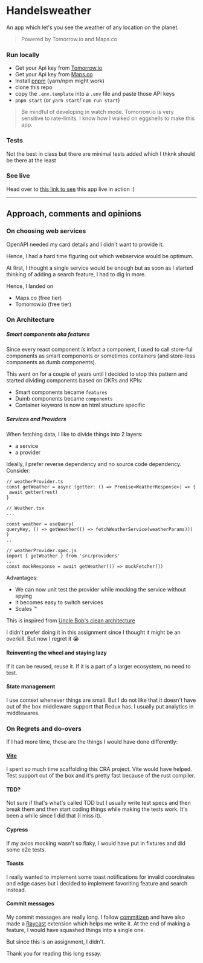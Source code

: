 # Handelsweather

An app which let's you see the weather of any location on the planet.
> Powered by Tomorrow.io and Maps.co


### Run locally
- Get your Api key from [Tomorrow.io](https://www.tomorrow.io/)
- Get your Api key from [Maps.co](https://geocode.maps.co/)
- Install [pnpm](https://pnpm.io/) (yarn/npm might work)
- clone this repo
- copy the `.env.template` into a `.env` file and paste those API keys
- `pnpm start` (or `yarn start`/ `npm run start`)

> Be mindful of developing in watch mode.
> Tomorrow.io is very sensitive to rate-limits. I know how I walked on eggshells to make this app.

### Tests 
Not the best in class but there are minimal tests added which I thknk should be there at the least

### See live
Head over to [this link to see](https://whether-cyan.vercel.app) this app live in action :)


-----
## Approach, comments and opinions

### On choosing web services

OpenAPI needed my card details and I didn't want to provide it.

Hence, I had a hard time figuring out which webservice would be optimum.

At first, I thought a single service would be enough but as soon as I started thinking of
adding a search feature, I had to dig in more.

Hence, I landed on 
 - Maps.co (free tier)
 - Tomorrow.io (free tier)

### On Architecture

##### Smart components aka features
Since every react component _is_ infact a component, I used to call store-ful components as 
smart components or sometimes containers (and store-less components as dumb components).

This went on for a couple of years until I decided to stop this pattern and started
dividing components based on OKRs and KPIs:
 - Smart components became `features`
 - Dumb components became `components`
 - Container keyword is now an html structure specific


##### Services and Providers
When fetching data, I like to divide things into 2 layers:
- a service
- a provider

Ideally, I prefer reverse dependency and no source code dependency. Consider:
```
// weatherProvider.ts
const getWeather = async (getter: () => Promise<WeatherResponse>) => {
 await getter(rest)
}

// Weather.tsx
...

const weather = useQuery(
queryKey, () => getWeather(() => fetchWeatherService(weatherParams)))
)
..

// weatherProvider.spec.js
import { getWeather } from 'src/providers'
...
const mockResponse = await getWeather(() => mockFetcher())
```

Advantages:
 - We can now unit test the provider while mocking the service without spying
 - It becomes easy to switch services
 - Scales :tm:
 
This is inspired from [Uncle Bob's clean architecture](https://blog.cleancoder.com/uncle-bob/2012/08/13/the-clean-architecture.html)

I didn't prefer doing it in this assignment since I thought it might be an overkill. But now I regret it :sob:

#### Reinventing the wheel and staying lazy

If it can be reused, reuse it. If it is a part of a larger ecosystem, no need to test.

#### State management
I use context whenever things are small.
But I do not like that it doesn't have out of the box middleware support that Redux has.
I usually put analytics in middlewares.


### On Regrets and do-overs

If I had more time, these are the things I would have done differently:

#### [Vite](https://vitejs.dev/) 
I spent so much time scaffolding this CRA project. Vite would have helped. Test support out of the box and it's pretty fast because of the rust compiler.

#### TDD?
Not sure if that's what's called TDD but I usually write test specs and then break them and then start 
coding things while making the tests work.
It's been a while since I did that (I miss it).

#### Cypress
If my axios mocking wasn't so flaky, I would have put in fixtures and did some e2e tests.

#### Toasts
I really wanted to implement some toast notifications for invalid coordinates and edge cases
but i decided to implement favoriting feature and search instead.

#### Commit messages
My commit messages are really long. I follow [commitizen](https://bitspeicher.blog/how-to-be-a-good-commitizen/) and have also
made a [Raycast](https://www.raycast.com/) extension which helps me write it. 
At the end of making a feature, I would have squashed things into a single one.

But since this is an assignment, I didn't.

Thank you for reading this long essay.